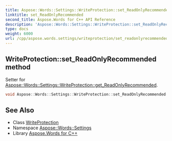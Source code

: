 ```yaml
---
title: Aspose::Words::Settings::WriteProtection::set_ReadOnlyRecommended method
linktitle: set_ReadOnlyRecommended
second_title: Aspose.Words for C++ API Reference
description: 'Aspose::Words::Settings::WriteProtection::set_ReadOnlyRecommended method. Setter for Aspose::Words::Settings::WriteProtection::get_ReadOnlyRecommended in C++.'
type: docs
weight: 6000
url: /cpp/aspose.words.settings/writeprotection/set_readonlyrecommended/
---
```

## WriteProtection::set_ReadOnlyRecommended method


Setter for [Aspose::Words::Settings::WriteProtection::get_ReadOnlyRecommended](../get_readonlyrecommended/).

```cpp
void Aspose::Words::Settings::WriteProtection::set_ReadOnlyRecommended(bool value)
```

## See Also

* Class [WriteProtection](../)
* Namespace [Aspose::Words::Settings](../../)
* Library [Aspose.Words for C++](../../../)
